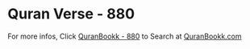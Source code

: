 # Quran Verse - 880 

For more infos, Click [QuranBookk - 880](https://www.quranbookk.com/quran/search?q=880) to Search at [QuranBookk.com](http://quranbookk.com/)